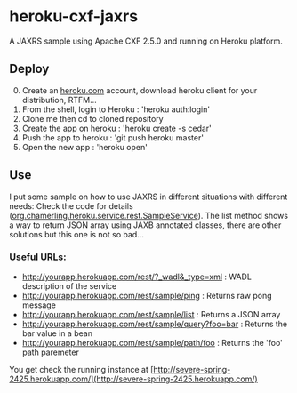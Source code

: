 # heroku-cxf-jaxrs

A JAXRS sample using Apache CXF 2.5.0 and running on Heroku platform.

## Deploy

0. Create an [heroku.com](http://heroku.com) account, download heroku client for your distribution, RTFM...
1. From the shell, login to Heroku : 'heroku auth:login'
2. Clone me then cd to cloned repository
3. Create the app on heroku : 'heroku create -s cedar'
4. Push the app to heroku : 'git push heroku master'
5. Open the new app : 'heroku open'

## Use

I put some sample on how to use JAXRS in different situations with different needs: Check the code for details ([org.chamerling.heroku.service.rest.SampleService](https://github.com/chamerling/heroku-cxf-jaxrs/blob/master/src/main/java/org/chamerling/heroku/service/rest/SampleService.java)). The list method shows a way to return JSON array using JAXB annotated classes, there are other solutions but this one is not so bad...

### Useful URLs:

- http://yourapp.herokuapp.com/rest/?_wadl&_type=xml : WADL description of the service
- http://yourapp.herokuapp.com/rest/sample/ping : Returns raw pong message
- http://yourapp.herokuapp.com/rest/sample/list : Returns a JSON array
- http://yourapp.herokuapp.com/rest/sample/query?foo=bar : Returns the bar value in a bean
- http://yourapp.herokuapp.com/rest/sample/path/foo : Returns the 'foo' path paremeter

You get check the running instance at
[http://severe-spring-2425.herokuapp.com/](http://severe-spring-2425.herokuapp.com/)
